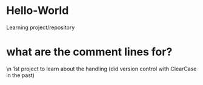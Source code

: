 # Hello-World
Learning project/repository
# what are the comment lines for?
\n
1st project to learn about the handling (did version control with ClearCase in the past)
